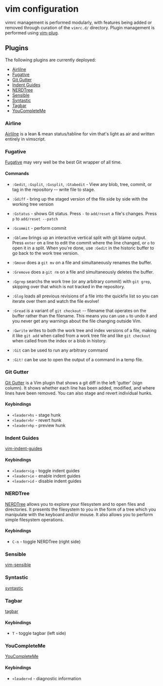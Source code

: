 # vim configuration

vimrc management is performed modularly, with features being added or removed
through curation of the `vimrc.d/` directory.  Plugin management is performed
using [vim-plug](https://github.com/junegunn/vim-plug).

## Plugins

The following plugins are currently deployed:

* [Airlilne](#markdown-header-airline)
* [Fugative](#markdown-header-fugative)
* [Git Gutter](#markdown-header-git-gutter)
* [Indent Guides](#markdown-header-indent-guides)
* [NERDTree](#markdown-header-nerdtree)
* [Sensible](#markdown-header-Sensible)
* [Syntastic](#markdown-header-syntastic)
* [Tagbar](#markdown-header-tagbar)
* [YouCompleteMe](#markdown-header-youcompleteme)


### Airline

[Airlilne](https://github.com/bling/vim-airline) is a lean & mean
status/tabline for vim that's light as air and written entirely in vimscript.



### Fugative

[Fugative](https://github.com/tpope/vim-fugitive) may very well be the best
Git wrapper of all time.

#### Commands
* `:Gedit`, `:Gsplit`, `:Gvsplit`, `:Gtabedit` - View any blob, tree, commit,
   or tag in the repository -- write file to stage.

* `:Gdiff` - bring up the staged version of the file side by side with the
  working tree version

* `:Gstatus` - shows Git status.  Press `-` to `add/reset` a file's changes.
  Press `p` to `add/reset --patch`

* `:Gcommit` - perform commit

* `:Gblame` brings up an interactive vertical split with git blame output.
  Press `enter` on a line to edit the commit where the line changed, or `o` to
  open it in a split. When you're done, use `:Gedit` in the historic buffer to
  go back to the work tree version.

* `:Gmove` does a `git mv` on a file and simultaneously renames the buffer.

* `:Gremove` does a `git rm` on a file and simultaneously deletes the buffer.

* `:Ggrep` searchs the work tree (or any arbitrary commit) with `git grep`,
  skipping over that which is not tracked in the repository. 

* `:Glog` loads all previous revisions of a file into the quickfix list so you
  can iterate over them and watch the file evolve!

* `:Gread` is a variant of `git checkout` -- filename that operates on the
  buffer rather than the filename. This means you can use `u` to undo it and
  you never get any warnings about the file changing outside Vim.

* `:Gwrite` writes to both the work tree and index versions of a file, making it
  like `git add` when called from a work tree file and like `git checkout` when
  called from the index or a blob in history.

* `:Git` can be used to run any arbitrary command

* `:Git!` can be use to open the output of a command in a temp file.



### Git Gutter

[Git Gutter](https://github.com/airblade/vim-gitgutter) is a Vim plugin that
shows a git diff in the left 'gutter' (sign column). It shows whether each
line has been added, modified, and where lines have been removed. You can also
stage and revert individual hunks.

#### Keybindings 
* `<leader>hs` - stage hunk
* `<leader>hr` - revert hunk
* `<leader>hp` - preview hunk



### Indent Guides

[vim-indent-guides](https://github.com/nathanaelkane/vim-indent-guides)

#### Keybindings 
* `<leader>ig` - toggle indent guides
* `<leader>ie` - enable indent guides
* `<leader>id` - disable indent guides



### NERDTree

[NERDTree](https://github.com/scrooloose/nerdtree) allows you to explore your
filesystem and to open files and directories. It presents the filesystem to
you in the form of a tree which you manipulate with the keyboard and/or mouse.
It also allows you to perform simple filesystem operations.

#### Keybindings 
* `C-n` - toggle NERDTree (right side)



### Sensible

[vim-sensible](https://github.com/tpope/vim-sensible)



### Syntastic

[syntastic](https://github.com/scrooloose/syntastic)



### Tagbar

[tagbar](https://github.com/majutsushi/tagbar)

#### Keybindings 
* `T` - toggle tagbar (left side)



### YouCompleteMe

[YouCompleteMe](https://github.com/Valloric/YouCompleteMe)

#### Keybindings 
* `<leader>d` - diagnostic information
